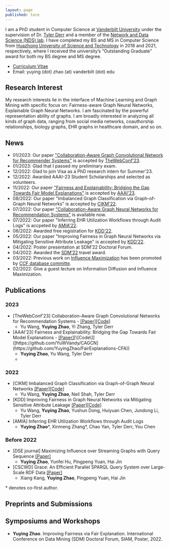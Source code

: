 ```yaml
---
layout: page
published: ture
---
```


I am a PhD student in Computer Science at [Vanderbilt University](https://www.vanderbilt.edu/) under the supervision of Dr. [Tyler Derr](https://tylersnetwork.github.io/) and a member of the [Network and Data Science (NDS) lab](https://nds-vu.github.io/). I have completed my BS and MS in Computer Science from [Huazhong University of Science and Technology](https://www.hust.edu.cn/) in 2018 and 2021, respectively, where I received the university’s “Outstanding Graduate” award for both my BS degree and MS degree.

- [Curriculum Vitae](https://yuyingzhao.github.io/CV.pdf)
- Email: yuying (dot) zhao (at) vanderbilt (dot) edu

## **Research Interest**
My research interests lie in the interface of Machine Learning and Graph Mining with specific focus on: Fairness-aware Graph Neural Networks, Explainable Graph Neural Networks. I am fascinated by the powerful representation ability of graphs. I am broadly interested in analyzing all kinds of graph data, ranging from social media networks, coauthorship relationships, biology graphs, EHR graphs in healthcare domain, and so on.

<!-- My current research focus is dynamic graph learning. I have conducted researches on influence maximization and plan to use machine learning techniques to further explore this field. Instead of focusing on the theoretical guarantee, I hope to see what other interesting patterns and contents can be driven from the diffusion process to better understand human behavior. For example, learn how the influence between two individuals might change. -->

## **News**
- 01/2023: Our paper ["Collaboration-Aware Graph Convolutional Network for Recommender Systems"](https://arxiv.org/abs/2207.06221) is accepted by [TheWebConf'23](https://www2023.thewebconf.org/).
- 01/2023: Glad that I passed my preliminary exam.
- 12/2022: Glad to join Visa as a PhD research intern for Summer'23.
- 12/2022: Awarded AAAI-23 Student Scholarships and selected as volunteers.
- 11/2022: Our paper ["Fairness and Explainability: Bridging the Gap Towards Fair Model Explanations"](https://arxiv.org/abs/2212.03840) is accepted by [AAAI'23](https://aaai.org/Conferences/AAAI-23/).
- 08/2022: Our paper "Imbalanced Graph Classification via Graph-of-Graph Neural Networks" is accepted by [CIKM'22](https://www.cikm2022.org/).
- 07/2022: Our paper ["Collaboration-Aware Graph Neural Networks for Recommendation Systems"](https://arxiv.org/abs/2207.06221) is available now.
- 07/2022: Our paper "Inferring EHR Utilization Workflows through Audit Logs" is accpeted by [AMIA'22](https://amia.org/education-events/amia-2022-annual-symposium/calls-participation).
- 06/2022: Awarded free registration for [KDD'22](https://kdd.org/kdd2022/).
- 05/2022: Our paper "Improving Fairness in Graph Neural Networks via Mitigating Sensitive Attribute Leakage" is accepted by [KDD’22](https://kdd.org/kdd2022/).
- 04/2022: Poster presentation at SDM’22 Doctoral Forum.
- 04/2022: Awarded the [SDM’22](https://www.siam.org/conferences/cm/conference/sdm22) travel award.
- 03/2022: Previous work on [Influence Maximization](https://link.springer.com/article/10.1007/s41019-021-00158-0) has been promoted by [CCF database committe](https://mp.weixin.qq.com/s/avdvZzx3nZM01dDIurLwjA).
- 02/2022: Give a guest lecture on Information Diffusion and Influence Maximization.
<!-- - 12/2021: Preprint ["Imbalanced Graph Classification via Graph-of-Graph Neural Networks"](https://arxiv.org/abs/2112.00238#).
- 07/2021: Awarded free conference registration by [ICML 2021](https://icml.cc/).
- 05/2021: Awarded the title of "Outstanding Graduate" of Huazhong University of Science and Technology.
- 05/2021: Accepted by the [ICWSM-21 Scholarship Program](https://www.icwsm.org/2021/index.html).
- 04/2021: Our paper "Maximizing Influence over Streaming Graphs with Query Sequence" is accepted by [DSE journal](https://www.springer.com/journal/41019). 
- 03/2021: Awarded an IBM Fellowship. -->

## **Publications**
### 2023
- [TheWebConf'23] Collaboration-Aware Graph Convolutional Networks for Recommendation Systems - [\[Paper\]](https://arxiv.org/abs/2207.06221)[\[Code\]](https://github.com/YuWVandy/CAGCN)
  - Yu Wang, **Yuying Zhao**, Yi Zhang, Tyler Derr
- [AAAI'23] Fairness and Explainability: Bridging the Gap Towards Fair Model Explanations - [\[Paper\]]([https://arxiv.org/abs/2207.06221](https://arxiv.org/abs/2212.03840))[\[Code\]]([https://github.com/YuWVandy/CAGCN](https://github.com/YuyingZhao/FairExplanations-CFA))
  - **Yuying Zhao**, Yu Wang, Tyler Derr
  - 
### 2022
- [CIKM] Imbalanced Graph Classification via Graph-of-Graph Neural Networks [\[Paper\]](https://arxiv.org/abs/2112.00238#)[\[Code\]](https://github.com/YuWVandy/G2GNN)
  - Yu Wang, **Yuying Zhao**, Neil Shah, Tyler Derr
- [KDD] Improving Fairness in Graph Neural Networks via Mitigating Sensitive Attribute Leakage [\[Paper\]](https://arxiv.org/pdf/2206.03426.pdf)[\[Code\]](https://github.com/YuWVandy/FairVGNN)
  - Yu Wang, **Yuying Zhao**, Yushun Dong, Huiyuan Chen, Jundong Li, Tyler Derr
- [AMIA] Inferring EHR Utilization Workflows through Audit Logs
  - **Yuying Zhao**\*, Xinmeng Zhang\*, Chao Yan, Tyler Derr, You Chen

### Before 2022
- [DSE journal] Maximizing Influence over Streaming Graphs with Query Sequence [\[Paper\]](https://link.springer.com/article/10.1007/s41019-021-00158-0)
  - **Yuying Zhao**, Yunfei Hu, Pingpeng Yuan, Hai Jin
- [CSCWD] Grace: An Efficient Parallel SPARQL Query System over Large-Scale RDF Data [\[Paper\]](https://ieeexplore.ieee.org/document/9437674)
  - Xiang Kang, **Yuying Zhao**, Pingpeng Yuan, Hai Jin

\* denotes co-first author.

## **Preprints and Submissions**

## **Symposiums and Workshops**
- **Yuying Zhao**. Improving Fairness via Fair Explanation. International Conference on Data Mining (SDM) Doctoral Forum, SIAM, Poster, 2022.
